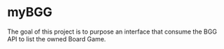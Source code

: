 # myBGG

The goal of this project is to purpose an interface that consume the BGG API to list the owned Board Game.
